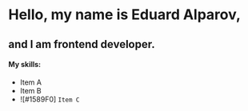 # Hello, my name is Eduard Alparov, 

## and I am frontend developer.

#### My skills:

- Item A
- Item B
- ![#1589F0] `Item C`
